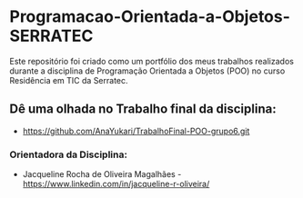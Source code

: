 # Programacao-Orientada-a-Objetos-SERRATEC
Este repositório foi criado como um portfólio dos meus trabalhos realizados durante a disciplina de Programação Orientada a Objetos (POO) no curso Residência em TIC da Serratec.
## Dê uma olhada no Trabalho final da disciplina:

- https://github.com/AnaYukari/TrabalhoFinal-POO-grupo6.git

### Orientadora da Disciplina: 
- Jacqueline Rocha de Oliveira Magalhães - https://www.linkedin.com/in/jacqueline-r-oliveira/
